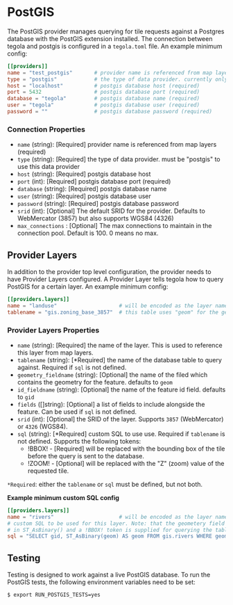 # PostGIS
The PostGIS provider manages querying for tile requests against a Postgres database with the PostGIS extension installed. The connection between tegola and postgis is configured in a `tegola.toml` file. An example minimum config:


```toml
[[providers]]
name = "test_postgis"       # provider name is referenced from map layers (required)
type = "postgis"            # the type of data provider. currently only supports postgis (required)
host = "localhost"          # postgis database host (required)
port = 5432                 # postgis database port (required)
database = "tegola"         # postgis database name (required)
user = "tegola"             # postgis database user (required)
password = ""               # postgis database password (required)
```

### Connection Properties

- `name` (string): [Required] provider name is referenced from map layers (required)
- `type` (string): [Required] the type of data provider. must be "postgis" to use this data provider
- `host` (string): [Required] postgis database host
- `port` (int): [Required] postgis database port (required)
- `database` (string): [Required] postgis database name
- `user` (string): [Required] postgis database user
- `password` (string): [Required] postgis database password
- `srid` (int): [Optional] The default SRID for the provider. Defaults to WebMercator (3857) but also supports WGS84 (4326)
- `max_connections` : [Optional] The max connections to maintain in the connection pool. Default is 100. 0 means no max.

## Provider Layers
In addition to the provider top level configuration, the provider needs to have Provider Layers configured. A Provider Layer tells tegola how to query PostGIS for a certain layer. An example minimum config:

```toml
[[providers.layers]]
name = "landuse"                    # will be encoded as the layer name in the tile
tablename = "gis.zoning_base_3857"  # this table uses "geom" for the geometry field name and "gid" for the id_fieldname so they're not required
```

### Provider Layers Properties

- `name` (string): [Required] the name of the layer. This is used to reference this layer from map layers.
- `tablename` (string): [*Required] the name of the database table to query against. Required if `sql` is not defined.
- `geometry_fieldname` (string): [Optional] the name of the filed which contains the geometry for the feature. defaults to `geom`
- `id_fieldname` (string): [Optional] the name of the feature id field. defaults to `gid`
- `fields` ([]string): [Optional] a list of fields to include alongside the feature. Can be used if `sql` is not defined.
- `srid` (int): [Optional] the SRID of the layer. Supports `3857` (WebMercator) or `4326` (WGS84).
- `sql` (string): [*Required] custom SQL to use use. Required if `tablename` is not defined. Supports the following tokens:
  - !BBOX! - [Required] will be replaced with the bounding box of the tile before the query is sent to the database.
  - !ZOOM! - [Optional] will be replaced with the "Z" (zoom) value of the requested tile.


`*Required`: either the `tablename` or `sql` must be defined, but not both.

**Example minimum custom SQL config**

```toml
[[providers.layers]]
name = "rivers"                     # will be encoded as the layer name in the tile
# custom SQL to be used for this layer. Note: that the geometery field is wraped
# in ST_AsBinary() and a !BBOX! token is supplied for querying the table with the tile bounds
sql = "SELECT gid, ST_AsBinary(geom) AS geom FROM gis.rivers WHERE geom && !BBOX!"
```

## Testing
Testing is designed to work against a live PostGIS database. To run the PostGIS tests, the following environment variables need to be set:

```bash
$ export RUN_POSTGIS_TESTS=yes
```
